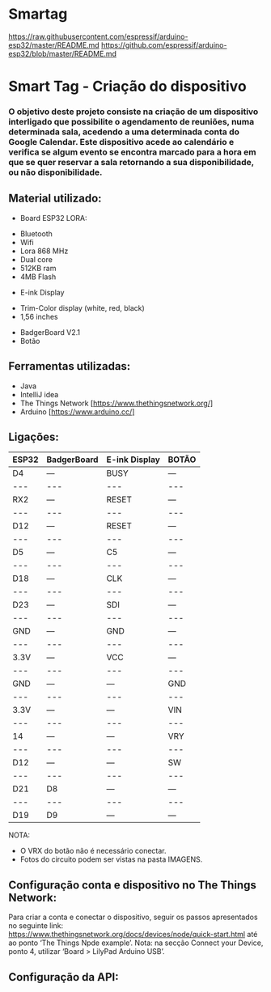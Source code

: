 # Smartag
https://raw.githubusercontent.com/espressif/arduino-esp32/master/README.md
https://github.com/espressif/arduino-esp32/blob/master/README.md




# Smart Tag - Criação do dispositivo

### O objetivo deste projeto consiste na criação de um dispositivo interligado que possibilite o agendamento de reuniões, numa determinada sala, acedendo a uma determinada conta do Google Calendar. Este dispositivo acede ao calendário e verifica se algum evento se encontra marcado para a hora em que se quer reservar a sala retornando a sua disponibilidade, ou não disponibilidade.



## Material utilizado:
- Board ESP32 LORA:
+ Bluetooth
+ Wifi
+ Lora 868 MHz
+ Dual core
+ 512KB ram
+ 4MB Flash
- E-ink Display
+ Trim-Color display (white, red, black)
+ 1,56 inches
- BadgerBoard V2.1
- Botão



## Ferramentas utilizadas:
- Java
- IntelliJ idea
- The Things Network [https://www.thethingsnetwork.org/]
- Arduino [https://www.arduino.cc/]



## Ligações:

| ESP32 | BadgerBoard | E-ink Display | BOTÃO |
| --- | --- | --- | --- |
| D4 | — | BUSY | — |
| --- | --- | --- | --- |
| RX2 | — | RESET | — |
| --- | --- | --- | --- |
| D12 | — | RESET | — |
| --- | --- | --- | --- |
| D5 | — | C5 | — |
| --- | --- | --- | --- |
| D18 | — | CLK | — |
| --- | --- | --- | --- |
| D23 | — | SDI | — |
| --- | --- | --- | --- |
| GND | — | GND | — |
| --- | --- | --- | --- |
| 3.3V | — | VCC | — |
| --- | --- | --- | --- |
| GND | — | — | GND |
| --- | --- | --- | --- |
| 3.3V | — | — | VIN |
| --- | --- | --- | --- |
| 14 | — | — | VRY |
| --- | --- | --- | --- |
| D12 | — | — | SW |
| --- | --- | --- | --- |
| D21 | D8 | — | — |
| --- | --- | --- | --- |
| D19 | D9 | — | —|

NOTA: 
- O VRX do botão não é necessário conectar.
- Fotos do circuito podem ser vistas na pasta IMAGENS.



## Configuração conta e dispositivo no The Things Network:
Para criar a conta e conectar o dispositivo, seguir os passos apresentados no seguinte link: https://www.thethingsnetwork.org/docs/devices/node/quick-start.html até ao ponto ‘The Things Npde example’.
Nota: na secção Connect your Device, ponto 4, utilizar ‘Board > LilyPad Arduino USB’.



## Configuração da API:





